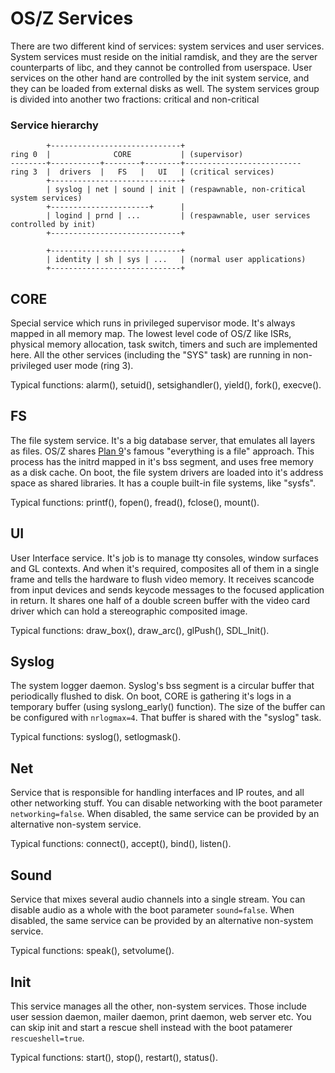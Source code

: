 OS/Z Services
=============

There are two different kind of services: system services and user services. System services
must reside on the initial ramdisk, and they are the server counterparts of libc, and they
cannot be controlled from userspace. User services on the other hand are controlled by the
init system service, and they can be loaded from external disks as well. The system services
group is divided into another two fractions: critical and non-critical

### Service hierarchy

```
        +-----------------------------+
ring 0  |              CORE           | (supervisor)
--------+-----------+--------+--------+--------------------------
ring 3  |  drivers  |   FS   |   UI   | (critical services)
        +-----------------------------+
        | syslog | net | sound | init | (respawnable, non-critical system services)
        +----------------------+      |
        | logind | prnd | ...         | (respawnable, user services controlled by init)
        +-----------------------------+

        +-----------------------------+
        | identity | sh | sys | ...   | (normal user applications)
        +-----------------------------+
```

CORE
----

Special service which runs in privileged supervisor mode. It's always mapped in all memory map.
The lowest level code of OS/Z like ISRs, physical memory allocation, task switch, timers and such
are implemented here. All the other services (including the "SYS" task) are running in non-privileged
user mode (ring 3).

Typical functions: alarm(), setuid(), setsighandler(), yield(), fork(), execve().

FS
--

The file system service. It's a big database server, that emulates all layers as files. 
OS/Z shares [Plan 9](https://en.wikipedia.org/wiki/Plan_9_from_Bell_Labs)'s famous "everything is a file" approach.
This process has the initrd mapped in it's bss segment, and uses free memory as a disk cache. On boot, the file system
drivers are loaded into it's address space as shared libraries. It has a couple built-in file systems, like "sysfs".

Typical functions: printf(), fopen(), fread(), fclose(), mount().

UI
--

User Interface service. It's job is to manage tty consoles, window surfaces and GL contexts. And
when it's required, composites all of them in a single frame and tells the hardware to flush video memory.
It receives scancode from input devices and sends keycode messages to the focused application in return. It shares one half
of a double screen buffer with the video card driver which can hold a stereographic composited image.

Typical functions: draw_box(), draw_arc(), glPush(), SDL_Init().

Syslog
------

The system logger daemon. Syslog's bss segment is a circular buffer that periodically flushed to disk. On boot,
CORE is gathering it's logs in a temporary buffer (using syslong_early() function). The size of the buffer can be
configured with `nrlogmax=4`. That buffer is shared with the "syslog" task.

Typical functions: syslog(), setlogmask().

Net
---

Service that is responsible for handling interfaces and IP routes, and all other networking stuff. You
can disable networking with the boot parameter `networking=false`. When disabled, the same service can be
provided by an alternative non-system service.

Typical functions: connect(), accept(), bind(), listen().

Sound
-----

Service that mixes several audio channels into a single stream. You
can disable audio as a whole with the boot parameter `sound=false`. When disabled, the same service can be
provided by an alternative non-system service.

Typical functions: speak(), setvolume().

Init
----

This service manages all the other, non-system services. Those include user session daemon, mailer daemon, 
print daemon, web server etc. 
You can skip init and start a rescue shell instead with the boot patamerer `rescueshell=true`.

Typical functions: start(), stop(), restart(), status().

